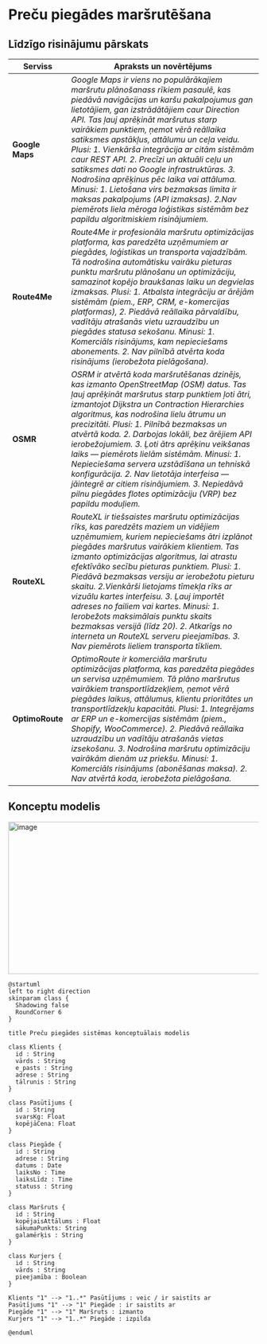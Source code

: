 # Preču piegādes maršrutēšana 

## Līdzīgo risinājumu pārskats 

| **Serviss** | **Apraksts un novērtējums** |
|----------|--------------------------|
| **Google Maps** | _Google Maps ir viens no populārākajiem maršrutu plānošanass rīkiem pasaulē, kas piedāvā navigācijas un karšu pakalpojumus gan lietotājiem, gan izstrādātājiem caur Direction API. Tas ļauj aprēķināt maršrutus starp vairākiem punktiem, ņemot vērā reāllaika satiksmes apstākļus, attālumu un ceļa veidu. Plusi: 1. Vienkārša integrācija ar citām sistēmām caur REST API. 2. Precīzi un aktuāli ceļu un satiksmes dati no Google infrastruktūras. 3. Nodrošina aprēķinus pēc laika vai attāluma. Minusi: 1. Lietošana virs bezmaksas limita ir maksas pakalpojums (API izmaksas). 2.Nav piemērots liela mēroga loģistikas sistēmām bez papildu algoritmiskiem risinājumiem._ | 
| **Route4Me** | _Route4Me ir profesionāla maršrutu optimizācijas platforma, kas paredzēta uzņēmumiem ar piegādes, loģistikas un transporta vajadzībām. Tā nodrošina automātisku vairāku pieturas punktu maršrutu plānošanu un optimizāciju, samazinot kopējo braukšanas laiku un degvielas izmaksas. Plusi: 1. Atbalsta integrāciju ar ārējām sistēmām (piem., ERP, CRM, e-komercijas platformas), 2. Piedāvā reāllaika pārvaldību, vadītāju atrašanās vietu uzraudzību un piegādes statusa sekošanu. Minusi: 1. Komerciāls risinājums, kam nepieciešams abonements. 2. Nav pilnībā atvērta koda risinājums (ierobežota pielāgošana)._ |
| **OSMR** | _OSRM ir atvērtā koda maršrutēšanas dzinējs, kas izmanto OpenStreetMap (OSM) datus. Tas ļauj aprēķināt maršrutus starp punktiem ļoti ātri, izmantojot Dijkstra un Contraction Hierarchies algoritmus, kas nodrošina lielu ātrumu un precizitāti. Plusi: 1. Pilnībā bezmaksas un atvērtā koda. 2. Darbojas lokāli, bez ārējiem API ierobežojumiem. 3. Ļoti ātrs aprēķinu veikšanas laiks — piemērots lielām sistēmām. Minusi: 1. Nepieciešama servera uzstādīšana un tehniskā konfigurācija. 2. Nav lietotāja interfeisa — jāintegrē ar citiem risinājumiem. 3. Nepiedāvā pilnu piegādes flotes optimizāciju (VRP) bez papildu moduļiem._ |
| **RouteXL** | _RouteXL ir tiešsaistes maršrutu optimizācijas rīks, kas paredzēts maziem un vidējiem uzņēmumiem, kuriem nepieciešams ātri izplānot piegādes maršrutus vairākiem klientiem. Tas izmanto optimizācijas algoritmus, lai atrastu efektīvāko secību pieturas punktiem. Plusi: 1. Piedāvā bezmaksas versiju ar ierobežotu pieturu skaitu. 2.Vienkārši lietojams tīmekļa rīks ar vizuālu kartes interfeisu. 3. Ļauj importēt adreses no failiem vai kartes. Minusi: 1. Ierobežots maksimālais punktu skaits bezmaksas versijā (līdz 20). 2. Atkarīgs no interneta un RouteXL serveru pieejamības. 3. Nav piemērots lieliem transporta tīkliem._ | 
| **OptimoRoute** | _OptimoRoute ir komerciāla maršrutu optimizācijas platforma, kas paredzēta piegādes un servisa uzņēmumiem. Tā plāno maršrutus vairākiem transportlīdzekļiem, ņemot vērā piegādes laikus, attālumus, klientu prioritātes un transportlīdzekļu kapacitāti. Plusi: 1. Integrējams ar ERP un e-komercijas sistēmām (piem., Shopify, WooCommerce). 2. Piedāvā reāllaika uzraudzību un vadītāju atrašanās vietas izsekošanu. 3. Nodrošina maršrutu optimizāciju vairākām dienām uz priekšu. Minusi: 1. Komerciāls risinājums (abonēšanas maksa). 2. Nav atvērtā koda, ierobežota pielāgošana._|

## Konceptu modelis

<img width="928" height="306" alt="image" src="https://github.com/user-attachments/assets/d1b1a2fa-319e-42f4-af8c-369c5085698b" />

```plantuml
@startuml
left to right direction
skinparam class {
  Shadowing false
  RoundCorner 6
}

title Preču piegādes sistēmas konceptuālais modelis

class Klients {
  id : String
  vārds : String
  e_pasts : String
  adrese : String
  tālrunis : String
}

class Pasūtījums {
  id : String
  svarsKg: Float
  kopējāCena: Float
}

class Piegāde {
  id : String
  adrese : String
  datums : Date
  laiksNo : Time
  laiksLīdz : Time
  statuss : String
}

class Maršruts {
  id : String
  kopējaisAttālums : Float
  sākumaPunkts: String
  galamērķis : String
}

class Kurjers {
  id : String
  vārds : String
  pieejamība : Boolean
}

Klients "1" --> "1..*" Pasūtījums : veic / ir saistīts ar
Pasūtījums "1" --> "1" Piegāde : ir saistīts ar
Piegāde "1" --> "1" Maršruts : izmanto
Kurjers "1" --> "1..*" Piegāde : izpilda

@enduml


